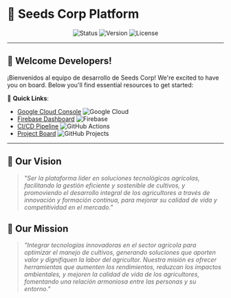 # 🌱 Seeds Corp Platform

<div align="center">
  <img src="https://img.shields.io/badge/Status-Active-success?style=flat&logo=github" alt="Status">
  <img src="https://img.shields.io/badge/Version-1.0.0-blue?style=flat&logo=git" alt="Version">
  <img src="https://img.shields.io/badge/License-Proprietary-red?style=flat&logo=open-source-initiative" alt="License">
</div>

---

## 👋 Welcome Developers!

¡Bienvenidos al equipo de desarrollo de Seeds Corp! We're excited to have you on board. Below you'll find essential resources to get started:

🔗 **Quick Links**:
- [Google Cloud Console](https://console.cloud.google.com) ![Google Cloud](https://img.shields.io/badge/-Google_Cloud-4285F4?logo=google-cloud&logoColor=white)
- [Firebase Dashboard](https://console.firebase.google.com) ![Firebase](https://img.shields.io/badge/-Firebase-FFCA28?logo=firebase&logoColor=black)
- [CI/CD Pipeline](https://github.com/features/actions) ![GitHub Actions](https://img.shields.io/badge/-GitHub_Actions-2088FF?logo=github-actions&logoColor=white)
- [Project Board](https://github.com/orgs/AgriTech-Solutions/projects/1) ![GitHub Projects](https://img.shields.io/badge/-Projects-181717?logo=github)

---

## 🌟 Our Vision
> *"Ser la plataforma líder en soluciones tecnológicas agrícolas, facilitando la gestión eficiente y sostenible de cultivos, y promoviendo el desarrollo integral de los agricultores a través de innovación y formación continua, para mejorar su calidad de vida y competitividad en el mercado."*

## 🚀 Our Mission
> *"Integrar tecnologías innovadoras en el sector agrícola para optimizar el manejo de cultivos, generando soluciones que aporten valor y dignifiquen la labor del agricultor. Nuestra misión es ofrecer herramientas que aumenten los rendimientos, reduzcan los impactos ambientales, y mejoren la calidad de vida de los agricultores, fomentando una relación armoniosa entre las personas y su entorno."*
